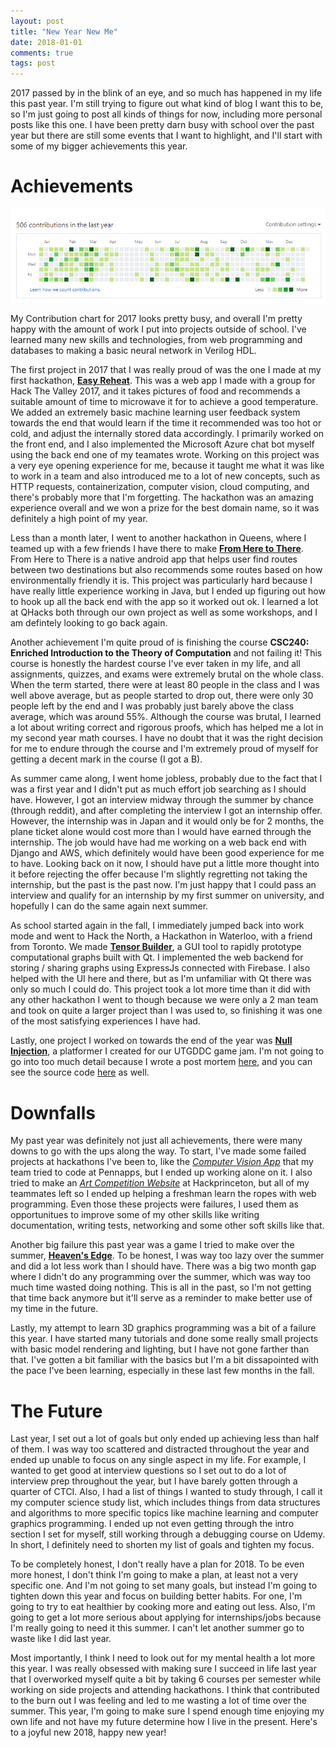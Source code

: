 ```yaml
---
layout: post
title: "New Year New Me"
date: 2018-01-01
comments: true
tags: post
---
```


2017 passed by in the blink of an eye, and so much has happened in my life this past year. I'm still trying to figure out what kind of blog I want this to be, so I'm just going to post all kinds of things for now, including more personal posts like this one. I have been pretty darn busy with school over the past year but there are still some events that I want to highlight, and I'll start with some of my bigger achievements this year.

# Achievements

![Github Contribution Chart](/assets/posts/github_contrib.png)

My Contribution chart for 2017 looks pretty busy, and overall I'm pretty happy with the amount of work I put into projects outside of school. I've learned many new skills and technologies, from web programming and databases to making a basic neural network in Verilog HDL.

The first project in 2017 that I was really proud of was the one I made at my first hackathon, [**Easy Reheat**](https://github.com/junthehacker/easy-reheat). This was a web app I made with a group for Hack The Valley 2017, and it takes pictures of food and recommends a suitable amount of time to microwave it for to achieve a good temperature. We added an extremely basic machine learning user feedback system towards the end that would learn if the time it recommended was too hot or cold, and adjust the internally stored data accordingly. I primarily worked on the front end, and I also implemented the Microsoft Azure chat bot myself using the back end one of my teamates wrote. Working on this project was a very eye opening experience for me, because it taught me what it was like to work in a team and also introduced me to a lot of new concepts, such as HTTP requests, containerization, computer vision, cloud computing, and there's probably more that I'm forgetting. The hackathon was an amazing experience overall and we won a prize for the best domain name, so it was definitely a high point of my year.

Less than a month later, I went to another hackathon in Queens, where I teamed up with a few friends I have there to make [**From Here to There**](https://github.com/ianw3214/FromHereToThere). From Here to There is a native android app that helps user find routes between two destinations but also recommends some routes based on how environmentally friendly it is. This project was particularly hard because I have really little experience working in Java, but I ended up figuring out how to hook up all the back end with the app so it worked out ok. I learned a lot at QHacks both through our own project as well as some workshops, and I am defintely looking to go back again.

Another achievement I'm quite proud of is finishing the course **CSC240: Enriched Introduction to the Theory of Computation** and not failing it! This course is honestly the hardest course I've ever taken in my life, and all assignments, quizzes, and exams were extremely brutal on the whole class. When the term started, there were at least 80 people in the class and I was well above average, but as people started to drop out, there were only 30 people left by the end and I was probably just barely above the class average, which was around 55%. Although the course was brutal, I learned a lot about writing correct and rigorous proofs, which has helped me a lot in my second year math courses. I have no doubt that it was the right decision for me to endure through the course and I'm extremely proud of myself for getting a decent mark in the course (I got a B).

As summer came along, I went home jobless, probably due to the fact that I was a first year and I didn't put as much effort job searching as I should have. However, I got an interview midway through the summer by chance (through reddit), and after completing the interview I got an internship offer. However, the internship was in Japan and it would only be for 2 months, the plane ticket alone would cost more than I would have earned through the internship. The job would have had me working on a web back end with Django and AWS, which definitely would have been good experience for me to have. Looking back on it now, I should have put a little more thought into it before rejecting the offer because I'm slightly regretting not taking the internship, but the past is the past now. I'm just happy that I could pass an interview and qualify for an internship by my first summer on university, and hopefully I can do the same again next summer.

As school started again in the fall, I immediately jumped back into work mode and went to Hack the North, a Hackathon in Waterloo, with a friend from Toronto. We made [**Tensor Builder**](https://github.com/TommyX12/tensorbuilder), a GUI tool to rapidly prototype computational graphs built with Qt. I implemented the web backend for storing / sharing graphs using ExpressJs connected with Firebase. I also helped with the UI here and there, but as I'm unfamiliar with Qt there was only so much I could do. This project took a lot more time than it did with any other hackathon I went to though because we were only a 2 man team and took on quite a larger project than I was used to, so finishing it was one of the most satisfying experiences I have had.

Lastly, one project I worked on towards the end of the year was [**Null Injection**](https://quichi.itch.io/null-injector), a platformer I created for our UTGDDC game jam. I'm not going to go into too much detail because I wrote a post mortem [here](http://quichi.me/blog/2017/11/06/null-injection), and you can see the source code [here](https://github.com/ianw3214/FusionBlitz) as well.

# Downfalls

My past year was definitely not just all achievements, there were many downs to go with the ups along the way. To start, I've made some failed projects at hackathons I've been to, like the [*Computer Vision App*](https://github.com/ianw3214/WallObjectSeparator2000) that my team tried to code at Pennapps, but I ended up working alone on it. I also tried to make an [*Art Competition Website*](https://github.com/ianw3214/ArtClub) at Hackprinceton, but all of my teammates left so I ended up helping a freshman learn the ropes with web programming. Even those these projects were failures, I used them as opportunitues to improve some of my other skills like writing documentation, writing tests, networking and some other soft skills like that.

Another big failure this past year was a game I tried to make over the summer, [**Heaven's Edge**](https://github.com/ianw3214/HeavensEdge). To be honest, I was way too lazy over the summer and did a lot less work than I should have. There was a big two month gap where I didn't do any programming over the summer, which was way too much time wasted doing nothing. This is all in the past, so I'm not getting that time back anymore but it'll serve as a reminder to make better use of my time in the future.

Lastly, my attempt to learn 3D graphics programming was a bit of a failure this year. I have started many tutorials and done some really small projects with basic model rendering and lighting, but I have not gone farther than that. I've gotten a bit familiar with the basics but I'm a bit dissapointed with the pace I've been learning, especially in these last few months in the fall.

# The Future

Last year, I set out a lot of goals but only ended up achieving less than half of them. I was way too scattered and distracted throughout the year and ended up unable to focus on any single aspect in my life. For example, I wanted to get good at interview questions so I set out to do a lot of interview prep throughout the year, but I have barely gotten through a quarter of CTCI. Also, I had a list of things I wanted to study through, I call it my computer science study list, which includes things from data structures and algorithms to more specific topics like machine learning and computer graphics programming. I ended up not even getting through the intro section I set for myself, still working through a debugging course on Udemy. In short, I definitely need to shorten my list of goals and tighten my focus.

To be completely honest, I don't really have a plan for 2018. To be even more honest, I don't think I'm going to make a plan, at least not a very specific one. And I'm not going to set many goals, but instead I'm going to tighten down this year and focus on building better habits. For one, I'm going to try to eat healthier by cooking more and eating out less. Also, I'm going to get a lot more serious about applying for internships/jobs because I'm really going to need it this summer. I can't let another summer go to waste like I did last year.

Most importantly, I think I need to look out for my mental health a lot more this year. I was really obsessed with making sure I succeed in life last year that I overworked myself quite a bit by taking 6 courses per semester while working on side projects and attending hackathons. I think that contributed to the burn out I was feeling and led to me wasting a lot of time over the summer. This year, I'm going to make sure I spend enough time enjoying my own life and not have my future determine how I live in the present. Here's to a joyful new 2018, happy new year!